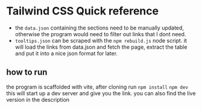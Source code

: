 # Tailwind CSS Quick reference

-   the `data.json` containing the sections need to be manually updated, otherwise the program would need to filter out links that I dont need.
-   `tooltips.json` can be scraped with the `npm rebuild.js` node script. it will load the links from data.json and fetch the page, extract the table and put it into a nice json format for later.

## how to run

the program is scaffolded with vite, after cloning run
`npm install`
`npm dev`
this will start up a dev server and give you the link. you can also find the live version in the description

